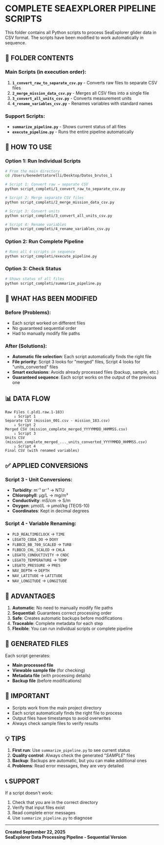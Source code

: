 # COMPLETE SEAEXPLORER PIPELINE SCRIPTS

This folder contains all Python scripts to process SeaExplorer glider data in CSV format. The scripts have been modified to work automatically in sequence.

## 📁 FOLDER CONTENTS

### Main Scripts (in execution order):
1. **`1_convert_raw_to_separate_csv.py`** - Converts raw files to separate CSV files
2. **`2_merge_mission_data_csv.py`** - Merges all CSV files into a single file
3. **`3_convert_all_units_csv.py`** - Converts measurement units
4. **`4_rename_variables_csv.py`** - Renames variables with standard names

### Support Scripts:
- **`summarize_pipeline.py`** - Shows current status of all files
- **`execute_pipeline.py`** - Runs the entire pipeline automatically

## 🚀 HOW TO USE

### Option 1: Run Individual Scripts
```bash
# From the main directory
cd /Users/benedettatorelli/Desktop/Datos_brutos_1

# Script 1: Convert raw → separate CSV
python script_completi/1_convert_raw_to_separate_csv.py

# Script 2: Merge separate CSV files
python script_completi/2_merge_mission_data_csv.py

# Script 3: Convert units
python script_completi/3_convert_all_units_csv.py

# Script 4: Rename variables
python script_completi/4_rename_variables_csv.py
```

### Option 2: Run Complete Pipeline
```bash
# Runs all 4 scripts in sequence
python script_completi/execute_pipeline.py
```

### Option 3: Check Status
```bash
# Shows status of all files
python script_completi/summarize_pipeline.py
```

## 🔧 WHAT HAS BEEN MODIFIED

### Before (Problems):
- Each script worked on different files
- No guaranteed sequential order
- Had to manually modify file paths

### After (Solutions):
- **Automatic file selection**: Each script automatically finds the right file
- **File priority**: Script 3 looks for "merged" files, Script 4 looks for "units_converted" files
- **Smart exclusions**: Avoids already processed files (backup, sample, etc.)
- **Guaranteed sequence**: Each script works on the output of the previous one

## 📊 DATA FLOW

```
Raw Files (.pld1.raw.1-183)
    ↓ Script 1
Separate CSV (mission_001.csv - mission_183.csv)
    ↓ Script 2  
Merged CSV (mission_complete_merged_YYYYMMDD_HHMMSS.csv)
    ↓ Script 3
Units CSV (mission_complete_merged_..._units_converted_YYYYMMDD_HHMMSS.csv)
    ↓ Script 4
Final CSV (with renamed variables)
```

## ✅ APPLIED CONVERSIONS

### Script 3 - Unit Conversions:
- **Turbidity**: m⁻¹ sr⁻¹ → NTU
- **Chlorophyll**: µg/L → mg/m³
- **Conductivity**: mS/cm → S/m
- **Oxygen**: µmol/L → µmol/kg (TEOS-10)
- **Coordinates**: Kept in decimal degrees

### Script 4 - Variable Renaming:
- `PLD_REALTIMECLOCK` → `TIME`
- `LEGATO_CODA_DO` → `DOXY`
- `FLBBCD_BB_700_SCALED` → `TURB`
- `FLBBCD_CHL_SCALED` → `CHLA`
- `LEGATO_CONDUCTIVITY` → `CNDC`
- `LEGATO_TEMPERATURE` → `TEMP`
- `LEGATO_PRESSURE` → `PRES`
- `NAV_DEPTH` → `DEPTH`
- `NAV_LATITUDE` → `LATITUDE`
- `NAV_LONGITUDE` → `LONGITUDE`

## 🎯 ADVANTAGES

1. **Automatic**: No need to manually modify file paths
2. **Sequential**: Guarantees correct processing order
3. **Safe**: Creates automatic backups before modifications
4. **Traceable**: Complete metadata for each step
5. **Flexible**: You can run individual scripts or complete pipeline

## 📝 GENERATED FILES

Each script generates:
- **Main processed file**
- **Viewable sample file** (for checking)
- **Metadata file** (with processing details)
- **Backup file** (before modifications)

## 🚨 IMPORTANT

- Scripts work from the main project directory
- Each script automatically finds the right file to process
- Output files have timestamps to avoid overwrites
- Always check sample files to verify results

## 💡 TIPS

1. **First run**: Use `summarize_pipeline.py` to see current status
2. **Quality control**: Always check the generated "_SAMPLE_" files
3. **Backup**: Backups are automatic, but you can make additional ones
4. **Problems**: Read error messages, they are very detailed

## 📞 SUPPORT

If a script doesn't work:
1. Check that you are in the correct directory
2. Verify that input files exist
3. Read complete error messages
4. Use `summarize_pipeline.py` to diagnose

---
**Created September 22, 2025**  
**SeaExplorer Data Processing Pipeline - Sequential Version**